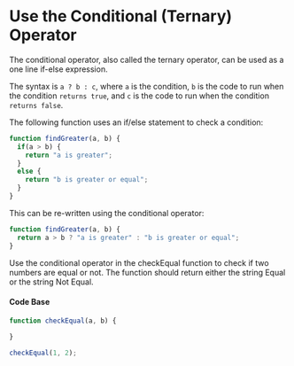 # Use the Conditional (Ternary) Operator
The conditional operator, also called the ternary operator, can be used as a one line if-else expression.

The syntax is `a ? b : c`, where `a` is the condition, `b` is the code to run when the condition `returns true`, and `c` is the code to run when the condition `returns false`.

The following function uses an if/else statement to check a condition:
```javascript
function findGreater(a, b) {
  if(a > b) {
    return "a is greater";
  }
  else {
    return "b is greater or equal";
  }
}

```
This can be re-written using the conditional operator:
```javascript
function findGreater(a, b) {
  return a > b ? "a is greater" : "b is greater or equal";
}
```
Use the conditional operator in the checkEqual function to check if two numbers are equal or not. The function should return either the string Equal or the string Not Equal.


#### Code Base
```javascript
function checkEqual(a, b) {

}

checkEqual(1, 2);
```

